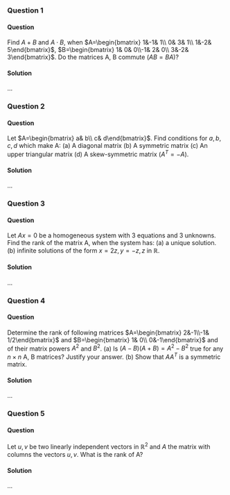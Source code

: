 ### Question 1

#### Question

Find $A+ B$ and $A\cdot B$, when $A=\begin{bmatrix} 1&-1& 1\\ 0& 3& 1\\ 1&-2& 5\end{bmatrix}$, $B=\begin{bmatrix} 1& 0& 0\\-1& 2& 0\\ 3&-2& 3\end{bmatrix}$. Do the matrices A, B commute ($AB= BA$)?

#### Solution

...

### Question 2

#### Question

Let $A=\begin{bmatrix} a& b\\ c& d\end{bmatrix}$. Find conditions for $a, b, c, d$ which make A: (a) A diagonal matrix (b) A symmetric matrix (c) An upper triangular matrix (d) A skew-symmetric matrix ($A^T=-A$).

#### Solution

...

### Question 3

#### Question

Let $Ax= 0$ be a homogeneous system with 3 equations and 3 unknowns. Find the rank of the matrix A, when the system has: (a) a unique solution. (b) infinite solutions of the form $x= 2z, y=-z, z$ in $\mathbb{R}$.

#### Solution

...

### Question 4

#### Question

Determine the rank of following matrices $A=\begin{bmatrix} 2&-1\\-1& 1/2\end{bmatrix}$ and $B=\begin{bmatrix} 1& 0\\ 0&-1\end{bmatrix}$ and of their matrix powers $A^2$ and $B^2$.
(a) Is $(A- B)(A+ B)= A^2- B^2$ true for any $n\times n$ A, B matrices? Justify your answer. (b) Show that $A A^T$ is a symmetric matrix.

#### Solution

...

### Question 5

#### Question

Let $u, v$ be two linearly independent vectors in $\mathbb{R}^2$ and $A$ the matrix with columns the vectors $u, v$. What is the rank of A?

#### Solution

...